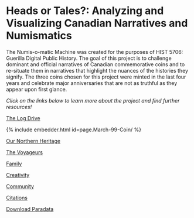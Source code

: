

<h1> Heads or Tales?: Analyzing and Visualizing Canadian Narratives and Numismatics</h1>

<p>The Numis-o-matic Machine was created for the purposes of HIST 5706: Guerilla Digital Public History. The goal of this project is to challenge dominant and official narratives of Canadian commemorative coins and to re-situate them in narratives that highlight the nuances of the histories they signify. The three coins chosen for this project were minted in the last four years and celebrate major anniversaries that are not as truthful as they appear upon first glance.</p>

<p><i>Click on the links below to learn more about the project and find further resources!</i></p>

[The Log Drive](the_log_drive_coin.md)

{% include embedder.html id=page.March-99-Coin/ %}

[Our Northern Heritage](our-northern-heritage-coin.md)

[The Voyageurs](the_voyageurs_coin.md)

[Family](family_coin.md)

[Creativity](creativity_coin.md)

[Community](community_coin.md)

[Citations](citations.md)

[Download Paradata](paradata.md) 
